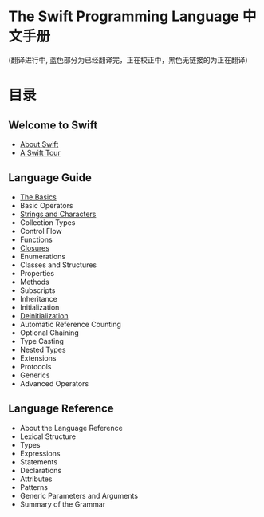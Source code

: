 The Swift Programming Language 中文手册
======================================

(翻译进行中, 蓝色部分为已经翻译完，正在校正中，黑色无链接的为正在翻译)

# 目录

## Welcome to Swift

-  [About Swift](https://github.com/IT8090/Swift/blob/master/Handbook/The%20Swift%20Programming%20Language/01.Welcome%20to%20Swift/01.About%20Swift.md)
-  [A Swift Tour](https://github.com/IT8090/Swift/blob/master/Handbook/The%20Swift%20Programming%20Language/01.Welcome%20to%20Swift/02.A%20Swift%20Tour.md)

## Language Guide

-  [The Basics](https://github.com/IT8090/Swift/blob/master/Handbook/The%20Swift%20Programming%20Language/02.Language%20Guide/01.The%20Basics.md)
-  Basic Operators
-  [Strings and Characters](https://github.com/IT8090/Swift/blob/master/Handbook/The%20Swift%20Programming%20Language/02.Language%20Guide/03.Strings%20and%20Characters.md)
-  Collection Types
-  Control Flow
-  [Functions](https://github.com/IT8090/Swift/blob/master/Handbook/The%20Swift%20Programming%20Language/02.Language%20Guide/06.Functions.md)
-  [Closures](https://github.com/IT8090/Swift/blob/master/Handbook/The%20Swift%20Programming%20Language/02.Language%20Guide/07.Closures.md)
-  Enumerations
-  Classes and Structures
-  Properties
-  Methods
-  Subscripts
-  Inheritance
-  Initialization
-  [Deinitialization](https://github.com/IT8090/Swift/blob/master/Handbook/The%20Swift%20Programming%20Language/02.Language%20Guide/15.Deinitialization.md)
-  Automatic Reference Counting
-  Optional Chaining
-  Type Casting
-  Nested Types
-  Extensions
-  Protocols
-  Generics
-  Advanced Operators

## Language Reference

-  About the Language Reference
-  Lexical Structure
-  Types
-  Expressions
-  Statements
-  Declarations
-  Attributes
-  Patterns
-  Generic Parameters and Arguments
-  Summary of the Grammar
